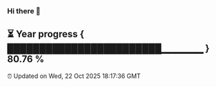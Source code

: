 ### Hi there 👋
⏳ Year progress { ████████████████████████▁▁▁▁▁▁ } 80.76 %
---
⏰ Updated on Wed, 22 Oct 2025 18:17:36 GMT

